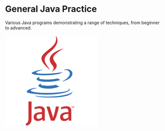 # General Java Practice
Various Java programs demonstrating a range of techniques, from beginner to advanced.

![Java Logo](java-logo.png)
